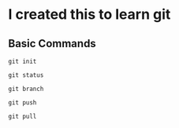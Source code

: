 # I created this to learn git

##  Basic Commands 

```
git init
```

```
git status
```

```
git branch
```

```
git push
```

```
git pull
```
